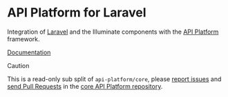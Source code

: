 # API Platform for Laravel

Integration of [Laravel](https://laravel.com) and the Illuminate components with the [API Platform](https://api-platform.com) framework.

[Documentation](https://api-platform.com/docs/laravel/)

> [!CAUTION]
>
> This is a read-only sub split of `api-platform/core`, please
> [report issues](https://github.com/api-platform/core/issues) and
> [send Pull Requests](https://github.com/api-platform/core/pulls)
> in the [core API Platform repository](https://github.com/api-platform/core).

